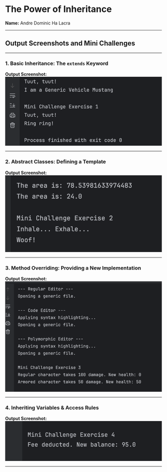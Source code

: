 # The Power of Inheritance
**Name:** Andre Dominic Ha Lacra

---

## Output Screenshots and Mini Challenges

---

### 1. Basic Inheritance: The `extends` Keyword

**Output Screenshot:**  
![Screenshot 1](output-screenshots/JC-Exploring-Inheritance-and-Method-Override-screenshot-1.png)

---

### 2. Abstract Classes: Defining a Template

**Output Screenshot:**  
![Screenshot 2](output-screenshots/JC-Exploring-Inheritance-and-Method-Override-screenshot-2.png)

---

### 3. Method Overriding: Providing a New Implementation

**Output Screenshot:**  
![Screenshot 3](output-screenshots/JC-Exploring-Inheritance-and-Method-Override-screenshot-3.png)

---

### 4. Inheriting Variables & Access Rules

**Output Screenshot:**  
![Screenshot 4](output-screenshots/JC-Exploring-Inheritance-and-Method-Override-screenshot-4.png)

---
